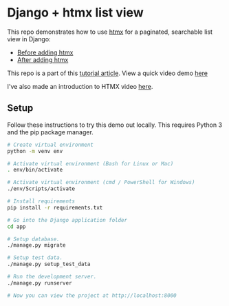 # Django + htmx list view

This repo demonstrates how to use [htmx](https://htmx.org/) for a paginated, searchable list view in Django:

- [Before adding htmx](https://github.com/MattSegal/django-htmx-list-view/tree/before-htmx)
- [After adding htmx](https://github.com/MattSegal/django-htmx-list-view/tree/after-htmx)

This repo is a part of this [tutorial article](https://mattsegal.dev/django-htmx-list-view.html). View a quick video demo [here](https://www.loom.com/share/d087a55bd667449386edd54868369f7f)

I've also made an introduction to HTMX video [here](https://www.youtube.com/watch?v=414ONE1UbCA).

## Setup

Follow these instructions to try this demo out locally.
This requires Python 3 and the pip package manager.

```bash
# Create virtual environment
python -m venv env

# Activate virtual environment (Bash for Linux or Mac)
. env/bin/activate

# Activate virtual environment (cmd / PowerShell for Windows)
./env/Scripts/activate

# Install requirements
pip install -r requirements.txt

# Go into the Django application folder
cd app

# Setup database.
./manage.py migrate

# Setup test data.
./manage.py setup_test_data

# Run the development server.
./manage.py runserver

# Now you can view the project at http://localhost:8000
```
